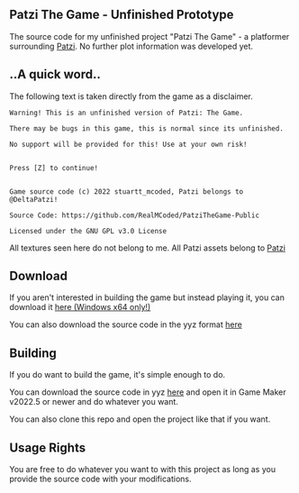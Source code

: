 ## Patzi The Game - Unfinished Prototype
The source code for my unfinished project "Patzi The Game" - a platformer surrounding [Patzi](https://patzi.carrd.co/). No further plot information was developed yet.

## ..A quick word..
The following text is taken directly from the game as a disclaimer.
```
Warning! This is an unfinished version of Patzi: The Game.

There may be bugs in this game, this is normal since its unfinished.

No support will be provided for this! Use at your own risk!


Press [Z] to continue!


Game source code (c) 2022 stuartt_mcoded, Patzi belongs to @DeltaPatzi!

Source Code: https://github.com/RealMCoded/PatziTheGame-Public

Licensed under the GNU GPL v3.0 License
```

All textures seen here do not belong to me. All Patzi assets belong to [Patzi](https://patzi.carrd.co/)

## Download
If you aren't interested in building the game but instead playing it, you can download it [here (Windows x64 only!)](https://github.com/RealMCoded/PatziTheGame_Public/releases/download/release/PatziTheGame_PublicPrototype.zip)

You can also download the source code in the yyz format [here](https://raw.githubusercontent.com/RealMCoded/PatziTheGame-Public/main/PatziTheGame_GMCompressedArchive.yyz)

## Building
If you do want to build the game, it's simple enough to do.

You can download the source code in yyz [here](https://raw.githubusercontent.com/RealMCoded/PatziTheGame-Public/main/PatziTheGame_GMCompressedArchive.yyz) and open it in Game Maker v2022.5 or newer and do whatever you want.

You can also clone this repo and open the project like that if you want.

## Usage Rights
You are free to do whatever you want to with this project as long as you provide the source code with your modifications.
